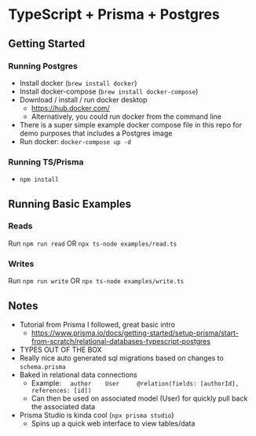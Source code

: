 # TypeScript + Prisma + Postgres

## Getting Started

### Running Postgres
- Install docker (`brew install docker`)
- Install docker-compose (`brew install docker-compose`)
- Download / install / run docker desktop
	- https://hub.docker.com/
  - Alternatively, you could run docker from the command line
- There is a super simple example docker compose file in this repo for demo purposes that includes a Postgres image
- Run docker: `docker-compose up -d`

### Running TS/Prisma
- `npm install`


## Running Basic Examples

### Reads

Run `npm run read` OR `npx ts-node examples/read.ts`

### Writes

Run `npm run write` OR `npx ts-node examples/write.ts`

## Notes

- Tutorial from Prisma I followed, great basic intro
  - https://www.prisma.io/docs/getting-started/setup-prisma/start-from-scratch/relational-databases-typescript-postgres
- TYPES OUT OF THE BOX
- Really nice auto generated sql migrations based on changes to `schema.prisma`
- Baked in relational data connections
  - Example: `  author    User     @relation(fields: [authorId], references: [id])`
  - Can then be used on associated model (User) for quickly pull back the associated data
- Prisma Studio is kinda cool (`npx prisma studio`)
  - Spins up a quick web interface to view tables/data